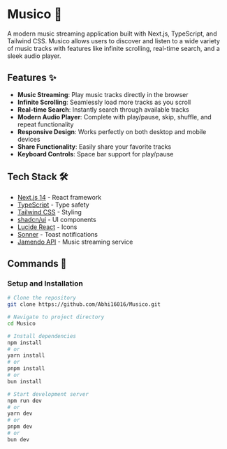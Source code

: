 # Musico 🎵

A modern music streaming application built with Next.js, TypeScript, and Tailwind CSS. Musico allows users to discover and listen to a wide variety of music tracks with features like infinite scrolling, real-time search, and a sleek audio player.

## Features ✨

- **Music Streaming**: Play music tracks directly in the browser
- **Infinite Scrolling**: Seamlessly load more tracks as you scroll
- **Real-time Search**: Instantly search through available tracks
- **Modern Audio Player**: Complete with play/pause, skip, shuffle, and repeat functionality
- **Responsive Design**: Works perfectly on both desktop and mobile devices
- **Share Functionality**: Easily share your favorite tracks
- **Keyboard Controls**: Space bar support for play/pause

## Tech Stack 🛠️

- [Next.js 14](https://nextjs.org/) - React framework
- [TypeScript](https://www.typescriptlang.org/) - Type safety
- [Tailwind CSS](https://tailwindcss.com/) - Styling
- [shadcn/ui](https://ui.shadcn.com/) - UI components
- [Lucide React](https://lucide.dev/) - Icons
- [Sonner](https://sonner.emilkowal.ski/) - Toast notifications
- [Jamendo API](https://developer.jamendo.com/) - Music streaming service

## Commands 📝

### Setup and Installation

```bash
# Clone the repository
git clone https://github.com/Abhi16016/Musico.git

# Navigate to project directory
cd Musico

# Install dependencies
npm install
# or
yarn install
# or
pnpm install
# or
bun install

# Start development server
npm run dev
# or
yarn dev
# or
pnpm dev
# or
bun dev

